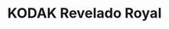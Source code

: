 ---
title: "KODAK Revelado Royal"
url: /ciudad-autonoma-de-buenos-aires/kodak-revelado-royal/
shop: foto
---